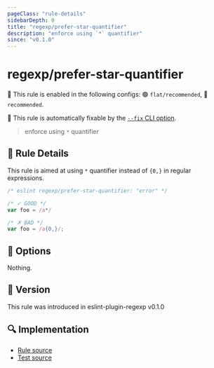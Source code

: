 ```yaml
---
pageClass: "rule-details"
sidebarDepth: 0
title: "regexp/prefer-star-quantifier"
description: "enforce using `*` quantifier"
since: "v0.1.0"
---
```

# regexp/prefer-star-quantifier

💼 This rule is enabled in the following configs: 🟢 `flat/recommended`, 🔵 `recommended`.

🔧 This rule is automatically fixable by the [`--fix` CLI option](https://eslint.org/docs/latest/user-guide/command-line-interface#--fix).

<!-- end auto-generated rule header -->

> enforce using `*` quantifier

## :book: Rule Details

This rule is aimed at using `*` quantifier instead of `{0,}` in regular expressions.

<eslint-code-block fix>

```js
/* eslint regexp/prefer-star-quantifier: "error" */

/* ✓ GOOD */
var foo = /a*/

/* ✗ BAD */
var foo = /a{0,}/;
```

</eslint-code-block>

## :wrench: Options

Nothing.

## :rocket: Version

This rule was introduced in eslint-plugin-regexp v0.1.0

## :mag: Implementation

- [Rule source](https://github.com/ota-meshi/eslint-plugin-regexp/blob/master/lib/rules/prefer-star-quantifier.ts)
- [Test source](https://github.com/ota-meshi/eslint-plugin-regexp/blob/master/tests/lib/rules/prefer-star-quantifier.ts)

